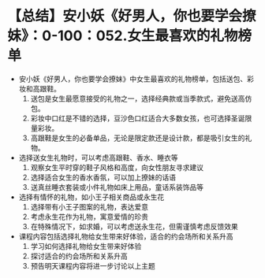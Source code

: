 # 【总结】安小妖《好男人，你也要学会撩妹》：0-100：052.女生最喜欢的礼物榜单

-   安小妖《好男人，你也要学会撩妹》中女生最喜欢的礼物榜单，包括送包、彩妆和高跟鞋。
    1.  送包是女生最愿意接受的礼物之一，选择经典款或当季款式，避免送高仿包。
    2.  彩妆中口红是不错的选择，豆沙色口红适合大多数女孩，也可选择圣诞限量彩妆。
    3.  高跟鞋是女生的必备单品，无论是限定款还是设计款，都是吸引女生的礼物。
-   选择送女生礼物时，可以考虑高跟鞋、香水、睡衣等
    1.  观察女生平时穿的鞋子风格和高度，向女性朋友寻求建议
    2.  选择适合女生的香水香氛，可以加上撩妹的话语
    3.  送真丝睡衣套装或小件礼物如床上用品，童话系装饰品等
-   选择有情怀的礼物，如小王子相关商品或永生花
    1.  选择带有小王子图案的礼物，表达爱意
    2.  考虑永生花作为礼物，寓意爱情的珍贵
    3.  在特殊情况下，如求婚，可以考虑送永生花，但需谨慎考虑反馈效果
-   课程内容包括选择礼物给女生带来好体验，适合的约会场所和关系升高
    1.  学习如何选择礼物给女生带来好体验
    2.  探讨适合的约会场所和关系升高
    3.  预告明天课程内容将进一步讨论以上主题